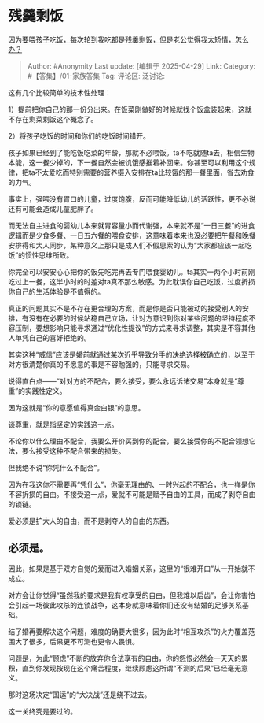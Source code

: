 # 残羹剩饭
[因为要喂孩子吃饭，每次轮到我吃都是残羹剩饭，但是老公觉得我太矫情，怎么办？](https://www.zhihu.com/question/1889661757213086656/answer/1900557471396926287)

> Author: #Anonymity
> Last update: [编辑于 2025-04-29]
> Link:
> Category: #【答集】/01-家族答集
> Tag:
> 评论区:
> 泛讨论:

这有几个比较简单的技术性处理：

1）提前把你自己的那一份分出来。在饭菜刚做好的时候就找个饭盒装起来，这就不存在剩菜剩饭这个概念了。

2）将孩子吃饭的时间和你们的吃饭时间错开。

孩子如果已经到了能吃饭吃菜的年龄，那就不必喂饭。ta不吃就随ta去，相信生物本能，这一餐少掉的，下一餐自然会被饥饿感推着补回来。你甚至可以利用这个规律，把ta不太爱吃而特别需要的营养摄入安排在ta比较饿的那一餐里面，省去劝食的力气。

事实上，强喂没有胃口的儿童，过度饱腹，反而可能降低幼儿的活跃性，更不必说还有可能会造成儿童肥胖了。

而无法自主进食的婴幼儿本来就胃容量小而代谢强，本来就不是“一日三餐”的进食逻辑而是少食多餐、一日五六餐的喂食安排，这意味着本来也没必要把午餐和晚餐安排得和大人同步，某种意义上那只是成人们不假思索的认为“大家都应该一起吃饭”的惯性思维所致。

你完全可以安安心心把你的饭先吃完再去专门喂食婴幼儿。ta其实一两个小时前刚吃过上一餐，这半小时的时差对ta真不那么敏感。为此耽误你自己吃饭，过度折损你自己的生活体验是不值得的。

真正的问题其实不是不存在更合理的方案，而是你是否只能被动的接受别人的安排，有没有在必要的时候站稳自己立场，让对方意识到你对某些问题的坚持程度不容压制，要想影响只能寻求通过“优化性提议”的方式来寻求调整，其实是不容其他人单凭自己的喜好拒绝的。

其实这种“威信”应该是婚前就通过某次近乎导致分手的决绝选择被确立的，以至于对方很清楚你真的不愿意的事是不容勉强的，只能寻求交易。

说得直白点——“对对方的不配合，要么接受，要么永远诉诸交易”本身就是“尊重”的实践性定义。

因为这就是“你的意愿值得真金白银”的意思。

谈尊重，就是指坚定的实践这一点。

不论你以什么理由不配合，我要么开价买到你的配合，要么接受你的不配合领想它法，要么接受这种不配合带来的损失。

但我绝不说“你凭什么不配合”。

因为在我这你不需要再“凭什么”，你毫无理由的、一时兴起的不配合，也一样是你不容折损的自由。不接受这一点，爱就不可能是赋予自由的工具，而成了剥夺自由的锁链。

爱必须是扩大人的自由，而不是剥夺人的自由的东西。

## **必须是。**

因此，如果是基于双方自觉的爱而进入婚姻关系，这里的“很难开口”从一开始就不成立。

对方会让你觉得“虽然我的要求是我有权享受的自由，但我难以启齿”，会让你害怕会引起一场彼此攻杀的连锁战争，这本身就意味着你们还没有结婚的足够关系基础。

结了婚再要解决这个问题，难度的确要大很多，因为此时“相互攻杀”的火力覆盖范围大了很多，后果更不可测也更令人畏惧。

问题是，为此“顾虑”不断的放弃你合法享有的自由，你的怨恨必然会一天天的累积，直到你发现按现在这个痛苦程度，继续顾虑这所谓“不测的后果”已经毫无意义。

那时这场决定“国运”的“大决战”还是绕不过去。

这一关终究是要过的。
